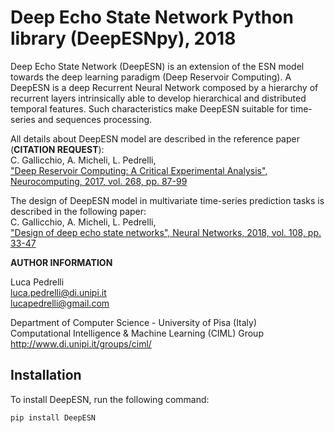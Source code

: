 # Deep Echo State Network Python library (DeepESNpy), 2018

Deep Echo State Network (DeepESN) is an extension of the ESN model towards the deep learning paradigm (Deep Reservoir Computing). A DeepESN is a deep Recurrent Neural Network composed by a hierarchy of recurrent layers intrinsically able to develop hierarchical and distributed temporal features. Such characteristics make DeepESN suitable for time-series and sequences processing.

All details about DeepESN model are described in the reference paper (**CITATION REQUEST**): <br />
C. Gallicchio, A. Micheli, L. Pedrelli, <br />
["Deep Reservoir Computing: A Critical Experimental Analysis", Neurocomputing, 2017, vol. 268, pp. 87-99](https://www.sciencedirect.com/science/article/pii/S0925231217307567)

The design of DeepESN model in multivariate time-series prediction tasks is described in the following paper: <br />
C. Gallicchio, A. Micheli, L. Pedrelli, <br />
["Design of deep echo state networks", Neural Networks, 2018, vol. 108, pp. 33-47](https://www.sciencedirect.com/science/article/pii/S0893608018302223)


**AUTHOR INFORMATION**

Luca Pedrelli <br />
luca.pedrelli@di.unipi.it <br />
lucapedrelli@gmail.com

Department of Computer Science - University of Pisa (Italy) <br />
Computational Intelligence & Machine Learning (CIML) Group <br />
http://www.di.unipi.it/groups/ciml/

## Installation

To install DeepESN, run the following command:

```bash
pip install DeepESN

